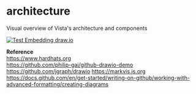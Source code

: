 # architecture
Visual overview of Vista's architecture and components


[![Test Embedding draw.io](./Test%20Embedding.drawio.svg)](https://app.diagrams.net/#Hphilip-gai/github-drawio/main/Test%20Embedding.drawio.svg)



__Reference__  
https://www.hardhats.org  
https://github.com/philip-gai/github-drawio-demo  
https://github.com/jgraph/drawio
https://markvis.js.org  
https://docs.github.com/en/get-started/writing-on-github/working-with-advanced-formatting/creating-diagrams  

